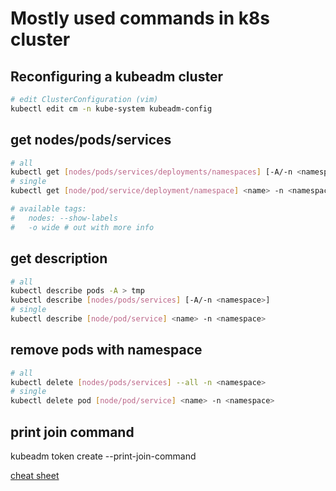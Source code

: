 # Mostly used commands in k8s cluster

## Reconfiguring a kubeadm cluster

```bash
# edit ClusterConfiguration (vim)
kubectl edit cm -n kube-system kubeadm-config
```

## get nodes/pods/services

```bash
# all
kubectl get [nodes/pods/services/deployments/namespaces] [-A/-n <namespace>]
# single
kubectl get [node/pod/service/deployment/namespace] <name> -n <namespace>

# available tags:
#   nodes: --show-labels
#   -o wide # out with more info
```

## get description

```bash
# all
kubectl describe pods -A > tmp
kubectl describe [nodes/pods/services] [-A/-n <namespace>]
# single
kubectl describe [node/pod/service] <name> -n <namespace>
```

## remove pods with namespace

```bash
# all
kubectl delete [nodes/pods/services] --all -n <namespace>
# single
kubectl delete pod [node/pod/service] <name> -n <namespace>
```

## print join command

kubeadm token create --print-join-command

[cheat sheet](https://intellipaat.com/blog/tutorial/devops-tutorial/kubernetes-cheat-sheet/)